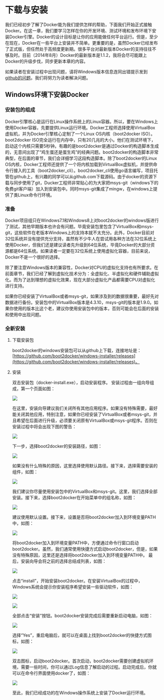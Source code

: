 # 下载与安装

我们已经初步了解了Docker能为我们提供怎样的帮助，下面我们开始正式接触Docker。在这一章，我们要学习怎样在你的开发环境、测试环境和发布环境下安装Docker引擎。Docker的设计目标是让你的应用能做任何平台运行。但是，至少在现在，Docker在一些平台上安装并不简单。更重要的是，虽然Docker已经发布了正式版，但任然处于高频度更新期。很多平台对最新版本Docker的支持往往不够及时。目前（2014年8月）Docker的最新版本是1.1.2，我将会尽可能跟上Docker的升级步伐，同步更新本章的内容。

如果读者在安装过程中出现问题，请将Windows版本信息连同出错提示发到[github的问题](https://github.com/zhangpeihao/LearningDocker/issues)。我们将努力为读者解决问题。

## Windows环境下安装Docker

### 安装包的组成

Docker引擎核心是运行在Linux操作系统上的Linux容器。所以，要在Windows上使用Docker容器，先要提供Linux运行环境。Docker工程师选择使用VirtualBox虚拟机，并为Docker引擎核心定制了一个Linux OS内核（boot2docker ISO）。boot2docker ISO完全运行在内存中，只有20几兆的大小。他们在测试环境下，启动这个内核只需要5秒钟。有趣的是boot2docker是通过Docker的构造脚本生成的，无意间出现了“鸡生蛋还是蛋生鸡”的经典问题。boot2docker的构造脚本非常典型，在后面的章节，我们会详细学习这段构造脚本。除了boot2docker的Linux OS内核，Docker工程师还提供了一个将内核加载到VirtualBox虚拟机，并提供命令行接入的工具（boot2docker_cli）。boot2docker_cli使用go语言编写，项目托管在github上，有兴趣的同学可以从github.com下载源码。由于docker的资源下载与同步使用了git，Ducker工程师非常贴心的为大家把msys-git（windows下的免费git客户端）加入到安装包中。同时msys-git集成了mingw，在windows上提供了类Linux命令行环境。

### 准备

Docker项目组只在Windows7.1和Windows8上对boot2docker的windows版进行了测试，其他早期版本也许会有问题。毕竟安装包里包含了VirtualBox和msys-git，这些软件在老版本Windows上的支持本就不太充分。此外，Docker目前对32位系统并没有提供充分支持，虽然有不少牛人在尝试用各种方法在32位系统上使用Docker，但我们还是建议读者先升级到64位系统，毕竟Docker的大部分资源都是64位系统。如果读者一定要在32位系统上使用虚拟化容器，目前来说，Docker不是一个很好的选择。

除了要注意Windows版本的兼容性，Docker对CPU的虚拟化支持也有所要求。在前面章节，我们已经了解到虚拟化技术分为：全虚拟化、半虚拟化和硬件辅助虚拟化。而为了达到理想的虚拟化效果，现在大部分虚拟化产品都需要CPU对虚拟化进行支持。

如果你已经安装了VirtualBox或者msys-git，如果涉及到的数据很重要，最好先对数据进行备份。安装包中的VirtualBox版本是4.3.10，msys-git的版本是1.9.0。如果你使用的版本比这个老，建议你使用安装包中的版本，否则可能会在后面的安装和使用中出现问题。

### 全新安装

1. 下载安装包

    boot2docker的windows安装包可以从github上下载，连接地址是：[https://github.com/boot2docker/windows-installer/releases](https://github.com/boot2docker/windows-installer/releases)。
    
2. 安装

    双击安装包（docker-install.exe），启动安装程序。
	安装过程由一组向导组成，第一个页面如图：
	
	![](images/01_Setup_Windows/1.jpg?raw=true)
	
	在这里，安装向导建议我们关闭所有其他应用程序。如果没有特殊需要，最好能关闭其他应用，特别注意，如果你已经安装了VirtualBox或者msys-git，并且希望在后面进行升级，必须要关闭原有VirtualBox或msys-git程序。否则在安装过程中将会出现下图的警告：
	
	![](images/01_Setup_Windows/Err1.jpg?raw=true)
	
	下一步，选择boot2docker的安装路径，如图：
	
	![](images/01_Setup_Windows/2.jpg?raw=true)
	
	如果没有什么特殊的原因，这里选择使用默认路径。接下来，选择需要安装的组件，如图：
	
	![](images/01_Setup_Windows/3.jpg?raw=true)
	
	我们建议你尽量使用安装包中的VirtualBox和msys-git。这里，我们选择全部安装。接下来，选择boot2docker在开始菜单中的组名称，如图：
	
	![](images/01_Setup_Windows/4.jpg?raw=true)
	
	建议使用默认设置。接下来，设置是否将boot2docker加入到环境变量PATH中，如图：
	
	![](images/01_Setup_Windows/5.jpg?raw=true)
	
	将boot2docker加入到环境变量PATH中，方便通过命令行窗口启动boot2docker。虽然，我们通常使用快捷方式启动boot2docker，但是，如果没有特殊原因，这里还是选择将boot2docker加入到环境变量PATH中。
	最后，安装向导会将之前的选择总结成列表，如图：
	
	![](images/01_Setup_Windows/6.jpg?raw=true)
	
	点击“install”，开始安装boot2docker。在安装VirtualBox的过程中，Windows系统会提示你安装程序希望安装一些驱动软件，如图：
	
	![](images/01_Setup_Windows/7.jpg?raw=true)
	
	![](images/01_Setup_Windows/8.jpg?raw=true)
	
	全部点击“安装”按钮。boot2docker安装完成后需要重新启动电脑，如图：
	
	![](images/01_Setup_Windows/9.jpg?raw=true)
	
	选择“Yes”，重启电脑后，就可以在桌面上找到boot2docker的快捷方式图标，如图：
	
	![](images/01_Setup_Windows/icon.jpg?raw=true)
	
	双击图标，启动boot2docker。首次启动，boot2docker需要创建虚拟机环境，需要一些时间，你可以通过Log信息了解启动的过程。启动完成后，你就可以在命令行界面使用docker了，如图：
	
	![](images/01_Setup_Windows/10.jpg?raw=true)
	
	至此，我们已经成功的在Windows操作系统上安装了Docker运行环境。